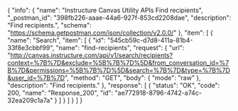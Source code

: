 {
  "info": {
    "name": "Instructure Canvas Utility APIs Find recipients",
    "_postman_id": "398fb226-aaae-44a6-927f-853cd2208dae",
    "description": "Find recipients.",
    "schema": "https://schema.getpostman.com/json/collection/v2.0.0/"
  },
  "item": [
    {
      "name": "Search",
      "item": [
        {
          "id": "545cb59c-d7d8-411a-81b4-33f8e3cbbf99",
          "name": "find-recipients",
          "request": {
            "url": "http://canvas.instructure.com/api/v1/search/recipients?context=%7B%7D&exclude=%5B%7B%7D%5D&from_conversation_id=%7B%7D&permissions=%5B%7B%7D%5D&search=%7B%7D&type=%7B%7D&user_id=%7B%7D",
            "method": "GET",
            "body": {
              "mode": "raw"
            },
            "description": "Find recipients."
          },
          "response": [
            {
              "status": "OK",
              "code": 200,
              "name": "Response_200",
              "id": "ae772918-8796-4742-a74c-32ea209c1a7a"
            }
          ]
        }
      ]
    }
  ]
}